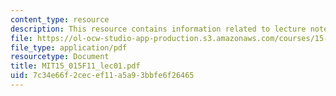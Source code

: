 ```yaml
---
content_type: resource
description: This resource contains information related to lecture notes.
file: https://ol-ocw-studio-app-production.s3.amazonaws.com/courses/15-015-macro-and-international-economics-fall-2011/7c34e66f2cecef11a5a93bbfe6f26465_MIT15_015F11_lec01.pdf
file_type: application/pdf
resourcetype: Document
title: MIT15_015F11_lec01.pdf
uid: 7c34e66f-2cec-ef11-a5a9-3bbfe6f26465
---
```

